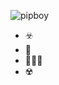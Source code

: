 ![pipboy](https://i.pinimg.com/originals/23/b3/d5/23b3d51adae2efe32552524828eccd25.gif)

- ☣️
- 🔫
- 👱🏻‍♂️
- ☢️
